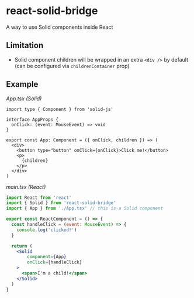 # react-solid-bridge

A way to use Solid components inside React

## Limitation

* Solid component children will be wrapped in an extra `<div />` by default (can be configured via `childrenContainer` prop)

## Example 

*App.tsx (Solid)*
```tsx
import type { Component } from 'solid-js'

interface AppProps {
  onClick: (event: MouseEvent) => void
}

export const App: Component = ({ onClick, children }) => (
  <div>
    <button type="button" onClick={onClick}>Click me!</button>
    <p>
      {children}
    </p>
  </div>
)
```

*main.tsx (React)*
```jsx
import React from 'react'
import { Solid } from 'react-solid-bridge'
import { App } from './App.tsx' // this is a Solid component

export const ReactComponent = () => {
  const handleClick = (event: MouseEvent) => {
    console.log('clicked!')
  }

  return (
    <Solid
        component={App}
        onClick={handleClick}
    >
      <span>I'm a child!</span>
    </Solid>
  )
}
```

